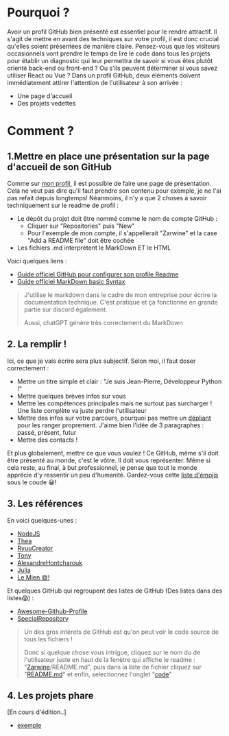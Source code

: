 # Pourquoi ?

Avoir un profil GitHub bien présenté est essentiel pour le rendre attractif. Il s'agit de mettre en avant des techniques sur votre profil, il est donc crucial qu'elles soient présentées de manière claire. Pensez-vous que les visiteurs occasionnels vont prendre le temps de lire le code dans tous les projets pour établir un diagnostic qui leur permettra de savoir si vous êtes plutôt orienté back-end ou front-end ? Ou s'ils peuvent déterminer si vous savez utiliser React ou Vue ?
Dans un profil GitHub, deux éléments doivent immédiatement attirer l'attention de l'utilisateur à son arrivée :
- Une page d'accueil
- Des projets vedettes

# Comment ?
## 1.Mettre en place une présentation sur la page d'accueil de son GitHub
Comme sur [mon profil](https://github.com/Zarwine), il est possible de faire une page de présentation. Cela ne veut pas dire qu'il faut prendre son contenu pour exemple, je ne l'ai pas refait depuis longtemps! Néanmoins, il n'y a que 2 choses à savoir techniquement sur le readme de profil :
- Le dépôt du projet doit être nommé comme le nom de compte GitHub : 
  - Cliquer sur "Repositories" puis "New"
  - Pour l'exemple de mon compte, il s'appellerait "Zarwine" et la case "Add a README file" doit être cochée
- Les fichiers .md interprètent le MarkDown ET le HTML
  
Voici quelques liens : 
- [Guide officiel GitHub pour configurer son profile Readme](https://docs.github.com/en/account-and-profile/setting-up-and-managing-your-github-profile/customizing-your-profile/managing-your-profile-readme)
- [Guide officiel MarkDown basic Syntax](https://www.markdownguide.org/basic-syntax/)
> J'utilise le markdown dans le cadre de mon entreprise pour écrire la documentation technique. C'est pratique et ça fonctionne en grande partie sur discord également.
>
> Aussi, chatGPT génère très correctement du MarkDown

## 2. La remplir !
Ici, ce que je vais écrire sera plus subjectif.
Selon moi, il faut doser correctement :
- Mettre un titre simple et clair : "Je suis Jean-Pierre, Développeur Python !"
- Mettre quelques brèves infos sur vous
- Mettre les compétences principales mais ne surtout pas surcharger ! Une liste complète va juste perdre l'utilisateur
- Mettre des infos sur votre parcours, pourquoi pas mettre un [dépliant](https://developer.mozilla.org/en-US/docs/Web/HTML/Element/summary) pour les ranger proprement. J'aime bien l'idée de 3 paragraphes : passé, présent, futur
- Mettre des contacts !

Et plus globalement, mettre ce que vous voulez ! Ce GitHub, même s'il doit être présenté au monde, c'est le vôtre. Il doit vous représenter. Même si cela reste, au final, à but professionnel, je pense que tout le monde apprécie d'y ressentir un peu d'humanité. Gardez-vous cette [liste d'émojis](https://www.webfx.com/tools/emoji-cheat-sheet/) sous le coude 😀!

## 3. Les références 
En voici quelques-unes : 
- [NodeJS](https://github.com/nodejs)
- [Thea](https://github.com/cup-of-thea)
- [RyuuCreator](https://github.com/RyuuCreator)
- [Tony](https://github.com/tonyfrogetdev)
- [AlexandreHontcharouk](https://github.com/widmaker666)
- [Julia](https://github.com/YuriDevAT/YuriDevAT)
- [Le Mien 😄!](https://github.com/Zarwine)

Et quelques GitHub qui regroupent des listes de GitHub (Des listes dans des listes😱) :
- [Awesome-Github-Profile](https://github.com/abhisheknaiidu/awesome-github-profile-readme)
- [SpecialRepository](https://github.com/topics/special-repository)

> Un des gros intérets de GitHub est qu'on peut voir le code source de tous les fichiers !
> 
> Donc si quelque chose vous intrigue, cliquez sur le nom du de l'utilisateur juste en haut de la fenètre qui affiche le readme : "[Zarwine](https://github.com/Zarwine/Zarwine)/README.md", puis dans la liste de fichier cliquez sur "[README.md](https://github.com/Zarwine/Zarwine/blob/master/README.md)" et enfin, selectionnez l'onglet "[code](https://github.com/Zarwine/Zarwine/blob/master/README.md?plain=1)"


## 4. Les projets phare
[En cours d'édition..]
- [exemple](https://github.com/RyuuCreator/KNT_Sync)
